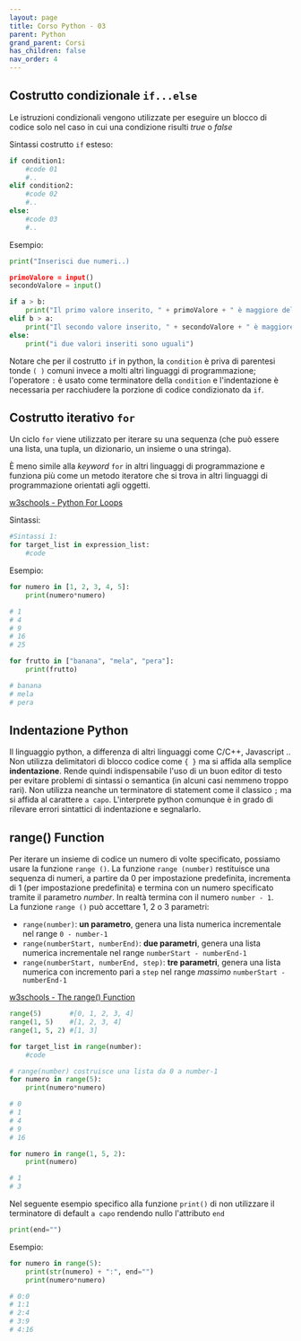 ```yaml
---
layout: page
title: Corso Python - 03
parent: Python
grand_parent: Corsi
has_children: false
nav_order: 4
---
```


## Costrutto condizionale `if...else`

Le istruzioni condizionali vengono utilizzate per eseguire un blocco di codice solo nel caso in cui una condizione risulti *true* o *false*

Sintassi costrutto `if` esteso:

```py
if condition1:
    #code 01
    #..
elif condition2:
    #code 02
    #..
else:
    #code 03
    #..
```

Esempio:

```py
print("Inserisci due numeri..)

primoValore = input()
secondoValore = input()

if a > b:
    print("Il primo valore inserito, " + primoValore + " è maggiore del secondo valore inserito, " + secondoValore)
elif b > a:
    print("Il secondo valore inserito, " + secondoValore + " è maggiore del primo valore inserito, " + primoValore)
else:
    print("i due valori inseriti sono uguali")
```

Notare che per il costrutto `if` in python, la `condition` è priva di parentesi tonde `( )` comuni invece a molti altri linguaggi di programmazione; l'operatore `:` è usato come terminatore della `condition` e l'indentazione è necessaria per racchiudere la porzione di codice condizionato da `if`.

## Costrutto iterativo `for`

Un ciclo `for` viene utilizzato per iterare su una sequenza (che può essere una lista, una tupla, un dizionario, un insieme o una stringa).

È meno simile alla *keyword* `for` in altri linguaggi di programmazione e funziona più come un metodo iteratore che si trova in altri linguaggi di programmazione orientati agli oggetti.

[w3schools - Python For Loops](https://www.w3schools.com/python/python_for_loops.asp)

Sintassi:

```py
#Sintassi 1:
for target_list in expression_list:
    #code
```

Esempio:

```py
for numero in [1, 2, 3, 4, 5]:
    print(numero*numero)

# 1
# 4
# 9
# 16
# 25

for frutto in ["banana", "mela", "pera"]:
    print(frutto)

# banana
# mela
# pera
```

## Indentazione Python
Il linguaggio python, a differenza di altri linguaggi come C/C++, Javascript .. Non utilizza delimitatori di blocco codice come `{ }` ma si affida alla semplice **indentazione**. Rende quindi indispensabile l'uso di un buon editor di testo per evitare problemi di sintassi o semantica (in alcuni casi nemmeno troppo rari). Non utilizza neanche un terminatore di statement come il classico `;` ma si affida al carattere `a capo`. L'interprete python comunque è in grado di rilevare errori sintattici di indentazione e segnalarlo.

## range() Function

Per iterare un insieme di codice un numero di volte specificato, possiamo usare la funzione `range ()`.
La funzione  `range (number)` restituisce una sequenza di numeri, a partire da 0 per impostazione predefinita, incrementa di 1 (per impostazione predefinita) e termina con un numero specificato tramite il parametro *number*. In realtà termina con il numero `number - 1`.<br>
La funzione `range ()` può accettare 1, 2 o 3 parametri:

- `range(number)`: **un parametro**, genera una lista numerica incrementale nel range `0 - number-1` 
- `range(numberStart, numberEnd)`: **due parametri**, genera una lista numerica incrementale nel range `numberStart - numberEnd-1` 
- `range(numberStart, numberEnd, step)`: **tre parametri**, genera una lista numerica con incremento pari a `step` nel range *massimo* `numberStart - numberEnd-1` 

[w3schools - The range() Function](https://www.w3schools.com/python/python_for_loops.asp)

```py
range(5)       #[0, 1, 2, 3, 4]
range(1, 5)    #[1, 2, 3, 4]
range(1, 5, 2) #[1, 3]
```

```py
for target_list in range(number):
    #code
```

```py
# range(number) costruisce una lista da 0 a number-1
for numero in range(5):
    print(numero*numero)

# 0
# 1
# 4
# 9
# 16

for numero in range(1, 5, 2):
    print(numero)

# 1
# 3
```

Nel seguente esempio specifico alla funzione `print()` di non utilizzare il terminatore di default `a capo` rendendo nullo l'attributo `end` 

```py
print(end="")
```

Esempio:

```py
for numero in range(5):
    print(str(numero) + ":", end="")
    print(numero*numero)

# 0:0
# 1:1
# 2:4
# 3:9
# 4:16
```

